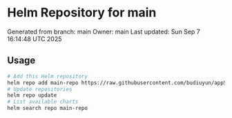 # Helm Repository for main
Generated from branch: main
Owner: main
Last updated: Sun Sep  7 16:14:48 UTC 2025

## Usage
```bash
# Add this Helm repository
helm repo add main-repo https://raw.githubusercontent.com/budiuyun/appStore/helm-main/
# Update repositories
helm repo update
# List available charts
helm search repo main-repo
```

